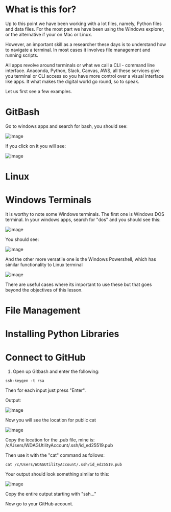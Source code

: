 # What is this for?

Up to this point we have been working with a lot files, namely, Python files and data files. For the most part we have been using the Windows explorer, or the alternative if your on Mac or Linux.

However, an important skill as a researcher these days is to understand how to navigate a terminal. In most cases it involves file management and running scripts.

All apps revolve around terminals or what we call a CLI - command line interface. Anaconda, Python, Slack, Canvas, AWS, all these services give you terminal or CLI access so you have more control over a visual interface like apps. It what makes the digital world go round, so to speak.

Let us first see a few examples. 


# GitBash

Go to windows apps and search for bash, you should see:

![image](https://github.com/ChpcTraining/css2024_notes/assets/157092105/393fec6a-6c5c-45ab-ab91-d4b96dab2567)

If you click on it you will see:

![image](https://github.com/ChpcTraining/css2024_notes/assets/157092105/4118e3e0-5650-4619-ba1e-93c6c3ccdb65)

# Linux


# Windows Terminals

It is worthy to note some Windows terminals. The first one is Windows DOS terminal. In your windows apps, search for "dos" and you should see this:

![image](https://github.com/ChpcTraining/css2024_notes/assets/157092105/c0c3c053-0a71-4872-b942-e7c0f37d97e9)

You should see:

![image](https://github.com/ChpcTraining/css2024_notes/assets/157092105/fc5e2e2a-52c4-4cc3-ab26-59f75cf7cba2)

And the other more versatile one is the Windows Powershell, which has similar functionality to Linux terminal

![image](https://github.com/ChpcTraining/css2024_notes/assets/157092105/d854c7d0-17b2-4d6a-bbda-d235ae047201)

There are useful cases where its important to use these but that goes beyond the objectives of this lesson.

# File Management

# Installing Python Libraries

# Connect to GitHub

1. Open up Gitbash and enter the following:

```
ssh-keygen -t rsa
```

Then for each input just press "Enter".

Output:

![image](https://github.com/ChpcTraining/css2024_notes/assets/157092105/12d71c75-9f3d-42ef-90c0-3797e4992dd2)

Now you will see the location for public cat

![image](https://github.com/ChpcTraining/css2024_notes/assets/157092105/6ecee44c-0003-43ae-a925-0cebb5d54c42)

Copy the location for the .pub file, mine is: /c/Users/WDAGUtilityAccount/.ssh/id_ed25519.pub

Then use it with the "cat" command as follows:

```
cat /c/Users/WDAGUtilityAccount/.ssh/id_ed25519.pub
```

Your output should look something similar to this:

![image](https://github.com/ChpcTraining/css2024_notes/assets/157092105/23e0193e-6465-4885-9756-a5a734b66d7d)

Copy the entire output starting with "ssh..."

Now go to your GitHub account.


